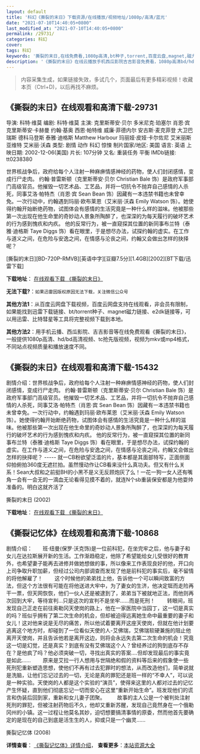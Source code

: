```yaml
---
layout: default
title: '科幻《撕裂的末日》下载资源/在线播放/视频地址/1080p/高清/蓝光'
date: "2021-07-10T14:40:05+0800"
last_modified_at: "2021-07-10T14:40:05+0800"
permalink: /29731/
categories: 科幻
cover:
tags: 科幻
keywords: '撕裂的末日,在线免费看,1080p高清,bt种子,torrent,百度云盘,magnet,磁力链,迅雷下载资源'
description: '《撕裂的末日》在线云播放手机西瓜影院吉吉影音免费看，1080p高清bd/hd未删减完整版和tc抢先枪版，mkv/mp4格式，附带bt/torrent种子、magnet/磁力链、百度云盘、网盘资源迅雷下载链接'
---
```


>内容采集生成，如果链接失效，多试几个，页面最后有更多精彩视频！收藏本页（Ctrl+D)，以后再找不麻烦。


## 《撕裂的末日》在线观看和高清下载-29731

导演: 科特·维莫 编剧: 科特·维莫 主演: 克里斯蒂安·贝尔 多米尼克·珀塞尔 肖恩·宾 克里斯蒂安·卡赫曼 约翰·基奥 西恩·帕特维 威廉·菲德内尔 安古斯·麦克菲登 大卫巴瑞斯 德科马登斯 泰雅·迪格斯 Matthew Harbour 玛丽娅·皮娅·卡尔佐尼 艾米丽斯亚维特 艾米丽·沃森 类型: 剧情 动作 科幻 惊悚 制片国家/地区: 美国 语言: 英语 上映日期: 2002-12-06(美国) 片长: 107分钟 又名: 重装任务 平衡 IMDb链接: tt0238380

世界核战争后，政府给每个人注射一种麻痹情感神经的药物，使人们封闭感情，变成行尸走肉。 约翰·普雷斯顿（克里斯蒂安·贝尔 Christian Bale 饰）是政府军事部门高级官员。他摧毁一切艺术品、工艺品，并将一切抗令不抛弃自己感情的人杀死，同事艾洛·帕特杰（肖恩·宾 Sean Bean 饰）因藏有一本违禁书籍也未曾幸免。一次行动中，约翰遇到玛丽·欧布莱恩（艾米丽·沃森 Emily Watson 饰）。她使得约翰开始断绝药物，试图体会有感情的生活究竟是一种什么样的滋味。他被那些第一次出现在他生命里的奇妙动人景象所陶醉了，也深深的为每天履行的破坏艺术的行为感到愧疚和内疚。 他的反常行为，被一直窥探其位置的新同事布兰特（泰雅·迪格斯 Taye Diggs 饰）看在眼里，于是想尽办法，试探约翰的虚实。在工作与道义之间，在危险与安逸之间，在情感与沦丧之间，约翰又会做出怎样的抉择呢？


[撕裂的末日][BD-720P-RMVB][英语中字][豆瓣7.5分][1.4GB][2002][BT下载/迅雷下载]

**下载地址**： [在线观看下载 《撕裂的末日》](https://www.btdx8.com/torrent/equilibrium_2002.html) 


**无法下载?**：`如果迅雷因版权原因无法下载，关注微信公众号 `

**其他方法1**：从百度云网盘下载视频，百度云网盘支持在线观看，非会员有限制，如果能找到迅雷下载链接、bt/torrent种子、magnet磁力链接、e2dk链接等，可以用迅雷、比特彗星等工具将完整视频下载到本地。

**其他方法2**：用手机云播、西瓜影院、吉吉影音等在线免费观看《撕裂的末日》，一般提供1080p高清、hd/bd高清视频、tc抢先版视频，视频为mkv或mp4格式，不同站点视频质量和播放速度不同。


## 《撕裂的末日》在线观看和高清下载-15432

剧情介绍：世界核战争后，政府给每个人注射一种麻痹情感神经的药物，使人们封闭感情，变成行尸走肉。 约翰·普雷斯顿（克里斯蒂安·贝尔 Christian Bale 饰）是政府军事部门高级官员。他摧毁一切艺术品、工艺品，并将一切抗令不抛弃自己感情的人杀死，同事艾洛·帕特杰（肖恩·宾 Sean Bean 饰）因藏有一本违禁书籍也未曾幸免。一次行动中，约翰遇到玛丽·欧布莱恩（艾米丽·沃森 Emily Watson 饰）。她使得约翰开始断绝药物，试图体会有感情的生活究竟是一种什么样的滋味。他被那些第一次出现在他生命里的奇妙动人景象所陶醉了，也深深的为每天履行的破坏艺术的行为感到愧疚和内疚。 他的反常行为，被一直窥探其位置的新同事布兰特（泰雅·迪格斯 Taye Diggs 饰）看在眼里，于是想尽办法，试探约翰的虚实。在工作与道义之间，在危险与安逸之间，在情感与沦丧之间，约翰又会做出怎样的抉择呢？ ----- 就一CB粉欲望泛滥的片，基本都是其面部特写，正面侧面仰拍俯拍360度无遮拦拍。虽然慢动作让CB看来没什么真功夫。但又有什么关系！Sean大叔和之前挺BH的小黑不是义无反顾炮灰了么！一花一狗一女人还有嘴角一会有一会无的一滴血无论看得见摸不着的，就连N个sb重装保安都是为他耍帅准备的。明白这就齐活了


撕裂的末日 (2002)

**下载地址**： [在线观看下载 《撕裂的末日》](https://www.btbtdy.me/btdy/dy4613.html) 


## 《撕裂记忆体》在线观看和高清下载-10868

剧情介绍：　　班·纽曼(保罗·沃克饰)是一位前科犯，在坐完牢之后，他与妻子和女儿在达拉斯展开新的生活。工作渐趋稳定，他除了希望能给女儿受很好的教育外，也希望妻子能再去进修并做她想做的事，所以像来工作表现良好的他，开口向上司争取升职加薪，但经过公司内部调查而发现了他是前科犯的事实后，毫不留情的将他解雇了！ 　　这个时候他的弟弟找上他，告诉他一个可以瞬间致富的方法，但这个方法很有可能在将他送进大牢中，为了妻女的生济，他决定铤而走险再干一票，但天网恢恢，他们一伙人还是被逮到了，弟弟当下被就地正法，而他则再次回到大牢，等待宣判…只是这次的宣判不是坐牢……而是死刑！ 　　转眼间，班发现自己正走在前往奥勒冈天使岗的路上，他在一家医院中当园丁，这一切是真实的吗？班似乎拥有了第二次生命的机会，但却被迫得远离她生命中最重要的妻子和女儿！这对他来说是无尽的痛苦，所以他试着要离开这座天使岗，但就在他计划要逃离这个地方时，却碰到了一位看似天使的人-艾佛瑞，艾佛瑞软硬兼施的阻止他离开天使岗，并且告诉他若是离开这边，则将会永远失去第二次生命的机会！究竟这一切是幻觉，还是真实？到底有没有艾佛瑞这个人？曾经养过的狗到底存不存在？是他疯了吗？他必须突破一切，寻找出真实的答案….但却发现最后的事实竟是如此…… 　　原来是艾拉一行人想用与世隔绝和假的资料等后来的假象使一些死刑犯重新塑造思想，使他们不再有过去犯罪时的想法，从而改造他们，简单说就是洗脑，让他们忘记过去的一切，无论是真的罪犯还是班一样的“不幸人”，可以说是一种实验。天使岗的人都是这个实验的“演员”，使得来这里的人都对过去的记忆产生怀疑，直到他们彻底忘记一切而安心在这里“重新开始生命”。班发现他们的谎言和伪装后回到家，重新和女儿妻子团聚。 　　故事的主人公是一个被判处注射死刑的罪犯，但被注射药物后不久，他却又重新苏醒，发现自己竟然身在一个俄勒冈州的小镇。这一过程让他莫名其妙，迫切想要搞清事情的原委，然而他首先要确定的是现在的自己到底是活生生的人，抑或只是一个幽灵……


撕裂记忆体 (2008)

**详情查看**： [《撕裂记忆体》详情介绍](/movie/10868/)， **查看更多**：[本站资源大全](/movie/t/all/)

